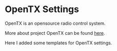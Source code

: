 OpenTX Settings
===============

OpenTX is an opensource radio control system.

More about project OpenTX can be found [here](www.open-tx.org).

Here I added some templates for OpenTX settings.
